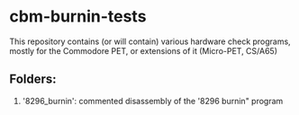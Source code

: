# cbm-burnin-tests

This repository contains (or will contain) various hardware check programs, mostly for the
Commodore PET, or extensions of it (Micro-PET, CS/A65)

## Folders:

1. '8296\_burnin': commented disassembly of the '8296 burnin" program


